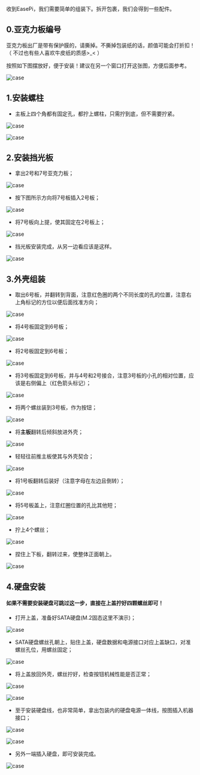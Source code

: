 
收到EasePi，我们需要简单的组装下。拆开包裹，我们会得到一些配件。

## 0.亚克力板编号
亚克力板出厂是带有保护膜的，请撕掉。不撕掉包装纸的话，颜值可能会打折扣！（ 不过也有些人喜欢牛皮纸的质感>_< ）

按照如下图摆放好，便于安装！建议在另一个窗口打开这张图，方便后面参考。

![case](./quick/zz1.jpg) 

## 1.安装螺柱

 * 主板上四个角都有固定孔，都拧上螺柱，只需拧到底，但不需要拧紧。

![case](./quick/zz2.jpg) 

![case](./quick/zz3.jpg) 


## 2.安装挡光板

 * 拿出2号和7号亚克力板；

![case](./quick/zz4.jpg) 

 * 按下图所示方向将7号板插入2号板；

![case](./quick/zz5.jpg) 

 * 将7号板向上提，使其固定在2号板上；

![case](./quick/zz6.jpg) 

 * 挡光板安装完成，从另一边看应该是这样。

![case](./quick/zz7.jpg)


## 3.外壳组装

 * 取出6号板，并翻转到背面，注意红色圈的两个不同长度的孔的位置，注意右上角标记的方位以便后面找准方向；
 
![case](./quick/zz8.0.jpg) 

 * 将4号板固定到6号板；

![case](./quick/zz9.0.jpg) 

 * 将2号板固定到6号板；

![case](./quick/zz10.0.jpg) 

 * 将3号板固定到6号板，并与4号和2号接合，注意3号板的小孔的相对位置，应该是右侧偏上（红色箭头标记）；

![case](./quick/zz11.0.jpg)

 * 将两个螺丝装到3号板，作为按钮；

![case](./quick/zz12.jpg)

 * 将**主板**翻转后倾斜放进外壳；

![case](./quick/zz13.0.jpg)

 * 轻轻往前推主板使其与外壳契合；

![case](./quick/zz13.1.jpg)

 * 将1号板翻转后装好（注意字母在左边且倒转）；

![case](./quick/zz14.jpg)

 * 将5号板盖上，注意红圈位置的孔比其他短；

![case](./quick/zz15.0.jpg)

 * 拧上4个螺丝；

![case](./quick/zz16.jpg)

 * 捏住上下板，翻转过来，使整体正面朝上。

![case](./quick/zz17.jpg)

## 4.硬盘安装

#### 如果不需要安装硬盘可跳过这一步，直接在上盖拧好四颗螺丝即可！

 * 打开上盖，准备好SATA硬盘(M.2固态这里不演示)；

![case](./quick/zz18.jpg)

 * SATA硬盘螺丝孔朝上，贴住上盖，硬盘数据和电源接口对应上盖缺口，对准螺丝孔位，用螺丝固定；

![case](./quick/zz19.jpg)

 * 将上盖放回外壳，螺丝拧好，检查按钮机械性能是否正常；

![case](./quick/zz20.jpg)

![case](./quick/zz21.jpg)

 * 至于安装硬盘线，也非常简单，拿出包装内的硬盘电源一体线，按图插入机器接口；

![case](./quick/zz22.jpg)

![case](./quick/zz23.jpg)

 * 另外一端插入硬盘，即可安装完成。
 
![case](./quick/zz24.jpg)


